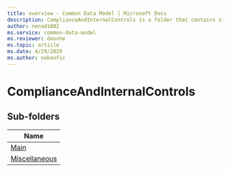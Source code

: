 ```yaml
---
title: overview - Common Data Model | Microsoft Docs
description: ComplianceAndInternalControls is a folder that contains standard entities related to the Common Data Model.
author: nenad1002
ms.service: common-data-model
ms.reviewer: deonhe
ms.topic: article
ms.date: 4/29/2020
ms.author: nebanfic
---
```


# ComplianceAndInternalControls


## Sub-folders

|Name|
|---|
|[Main](Main/overview.md)|
|[Miscellaneous](Miscellaneous/overview.md)|



